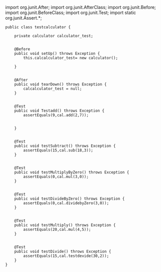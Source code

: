 import org.junit.After;
	import org.junit.AfterClass;
	import org.junit.Before;
	import org.junit.BeforeClass;
	import org.junit.Test;
	import static org.junit.Assert.*;
	





	public class testcalculator {
	    
	    private calculator calculator_test;
	

	    @Before
	    public void setUp() throws Exception {
	        this.calcalculator_test= new calculator();
	        
	    }
	

	    @After
	    public void tearDown() throws Exception {
	        calcalculator_test = null;
	    }
	

	    @Test
	    public void Testadd() throws Exception {
	        assertEquals(9,cal.add(2,7));
	

	    }
	

	    @Test
	    public void testSubtract() throws Exception {
	        assertEquals(15,cal.sub(18,3));
	    }
	

	    @Test
	    public void testMultiplyByZero() throws Exception {
	        assertEquals(0,cal.mul(3,0));
	    }
	

	    @Test
	    public void testDivideByZero() throws Exception {
	        assertEquals(0,cal.dividebyZero(3,0));
	    }
	

	    @Test
	    public void testMultiply() throws Exception {
	        assertEquals(20,cal.mul(4,5));
	    }
	

	    @Test
	    public void testDivide() throws Exception {
	        assertEquals(15,cal.testdevide(30,2));
	    }
	}

